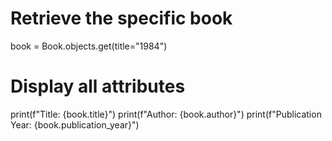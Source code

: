 # Retrieve the specific book
book = Book.objects.get(title="1984")

# Display all attributes
print(f"Title: {book.title}")
print(f"Author: {book.author}")
print(f"Publication Year: {book.publication_year}")